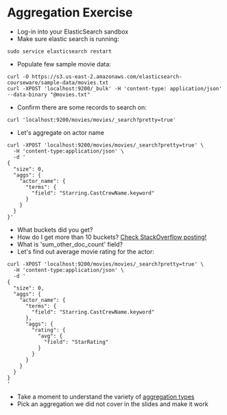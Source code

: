 # Aggregation Exercise #

* Log-in into your ElasticSearch sandbox
* Make sure elastic search is running:
```
sudo service elasticsearch restart
```
* Populate few sample movie data:
```
curl -O https://s3.us-east-2.amazonaws.com/elasticsearch-courseware/sample-data/movies.txt
curl -XPOST 'localhost:9200/_bulk' -H 'content-type: application/json' --data-binary "@movies.txt"
```
* Confirm there are some records to search on:
```
curl 'localhost:9200/movies/movies/_search?pretty=true'
```
* Let's aggregate on actor name
```
curl -XPOST 'localhost:9200/movies/movies/_search?pretty=true' \
  -H 'content-type:application/json' \
  -d '
{
  "size": 0,
  "aggs": {
    "actor_name": {
      "terms": {
        "field": "Starring.CastCrewName.keyword"
      }
    }
  }
}'
```
* What buckets did you get?
* How do I get more than 10 buckets? [Check StackOverflow posting!](http://stackoverflow.com/questions/22927098/show-all-elasticsearch-aggregation-results-buckets-and-not-just-10)
* What is 'sum_other_doc_count' field?
* Let's find out average movie rating for the actor:
```
curl -XPOST 'localhost:9200/movies/movies/_search?pretty=true' \
  -H 'content-type:application/json' \
  -d '
{
  "size": 0,
  "aggs": {
    "actor_name": {
      "terms": {
        "field": "Starring.CastCrewName.keyword"
      },
      "aggs": {
        "rating": {
          "avg": {
            "field": "StarRating"
          }
        }
      }
    }
  }
}
'
```
* Take a moment to understand the variety of [aggregation types](https://www.elastic.co/guide/en/elasticsearch/reference/current/search-aggregations.html)
* Pick an aggregation we did not cover in the slides and make it work